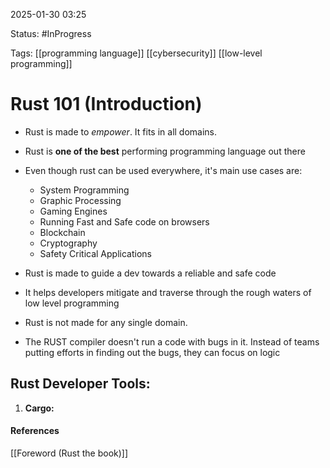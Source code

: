 
2025-01-30 03:25

Status: #InProgress

Tags: [[programming language]] [[cybersecurity]] [[low-level programming]] 

# Rust 101 (Introduction)

- Rust is made to *empower*. It fits in all domains.
- Rust is **one of the best** performing programming language out there
- Even though rust can be used everywhere, it's main use cases are:
  - System Programming
  - Graphic Processing
  - Gaming Engines
  - Running Fast and Safe code on browsers
  - Blockchain
  - Cryptography
  - Safety Critical Applications

- Rust is made to guide a dev towards a reliable and safe code
- It helps developers mitigate and traverse through the rough waters of low level programming
- Rust is not made for any single domain. 
- The RUST compiler doesn't run a code with bugs in it. Instead of teams putting efforts in finding out the bugs, they can focus on logic 

## Rust Developer Tools:

1. **Cargo:** 



#### References
[[Foreword (Rust the book)]]